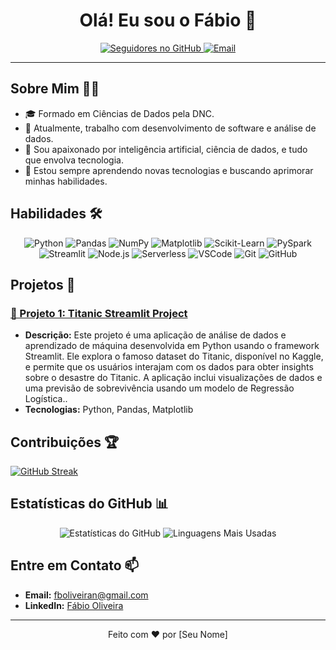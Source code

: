 <h1 align="center">Olá! Eu sou o Fábio 👋</h1>

<p align="center">
  <a href="https://github.com/fabiooliveir">
    <img src="https://img.shields.io/github/followers/fabiooliveir?label=Seguidores&style=social" alt="Seguidores no GitHub">
  </a>
   <a href="mailto:fboliveiran@gmail.com">
    <img src="https://img.shields.io/badge/Email-D1495B?style=flat&logo=gmail&logoColor=white" alt="Email">
  </a>
</p>

---

## Sobre Mim 🙋‍♂️

- 🎓 Formado em Ciências de Dados pela DNC.
- 💼 Atualmente, trabalho com desenvolvimento de software e análise de dados.
- 🧠 Sou apaixonado por inteligência artificial, ciência de dados, e tudo que envolva tecnologia.
- 🌱 Estou sempre aprendendo novas tecnologias e buscando aprimorar minhas habilidades.

## Habilidades 🛠️

<p align="center">
  <img src="https://img.shields.io/badge/-Python-3776AB?style=flat&logo=python&logoColor=white" alt="Python">
  <img src="https://img.shields.io/badge/-Pandas-150458?style=flat&logo=pandas&logoColor=white" alt="Pandas">
  <img src="https://img.shields.io/badge/-NumPy-013243?style=flat&logo=numpy&logoColor=white" alt="NumPy">
  <img src="https://img.shields.io/badge/-Matplotlib-339933?style=flat&logo=matplotlib&logoColor=white" alt="Matplotlib">
  <img src="https://img.shields.io/badge/-Scikit--Learn-F7931E?style=flat&logo=scikit-learn&logoColor=white" alt="Scikit-Learn">
  <img src="https://img.shields.io/badge/-PySpark-E25A1C?style=flat&logo=apache-spark&logoColor=white" alt="PySpark">
  <img src="https://img.shields.io/badge/-Streamlit-FF4B4B?style=flat&logo=streamlit&logoColor=white" alt="Streamlit">
  <img src="https://img.shields.io/badge/-Node.js-339933?style=flat&logo=node.js&logoColor=white" alt="Node.js">
  <img src="https://img.shields.io/badge/-Serverless-FD5750?style=flat&logo=serverless&logoColor=white" alt="Serverless">
  <img src="https://img.shields.io/badge/-VSCode-007ACC?style=flat&logo=visual-studio-code&logoColor=white" alt="VSCode">
  <img src="https://img.shields.io/badge/-Git-F05032?style=flat&logo=git&logoColor=white" alt="Git">
  <img src="https://img.shields.io/badge/-GitHub-181717?style=flat&logo=github&logoColor=white" alt="GitHub">
</p>

## Projetos 🚀

### [🔗 Projeto 1: Titanic Streamlit Project](https://github.com/fabiooliveir/titanic-streamlit)
- **Descrição:** Este projeto é uma aplicação de análise de dados e aprendizado de máquina desenvolvida em Python usando o framework Streamlit. Ele explora o famoso dataset do Titanic, disponível no Kaggle, e permite que os usuários interajam com os dados para obter insights sobre o desastre do Titanic. A aplicação inclui visualizações de dados e uma previsão de sobrevivência usando um modelo de Regressão Logística..
- **Tecnologias:** Python, Pandas, Matplotlib

## Contribuições 🏆

[![GitHub Streak](https://github-readme-streak-stats.herokuapp.com?user=seuusuario&theme=radical&date_format=j%20M%5B%20Y%5D)](https://git.io/streak-stats)

## Estatísticas do GitHub 📊

<p align="center">
  <img src="https://github-readme-stats.vercel.app/api?username=seuusuario&show_icons=true&theme=radical" alt="Estatísticas do GitHub">
  <img src="https://github-readme-stats.vercel.app/api/top-langs/?username=seuusuario&layout=compact&theme=radical" alt="Linguagens Mais Usadas">
</p>

## Entre em Contato 📫

- **Email:** [fboliveiran@gmail.com](fboliveiran@gmail.com)
- **LinkedIn:** [Fábio Oliveira](https://www.linkedin.com/in/brazilian-analytics-pro/)

---

<p align="center">
  Feito com ❤️ por [Seu Nome]
</p>
